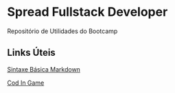 # Spread Fullstack Developer
Repositório de Utilidades do Bootcamp

## Links Úteis
[Sintaxe Básica Markdown](https://www.markdownguide.org/)

[Cod In Game](https://www.codingame.com/)
